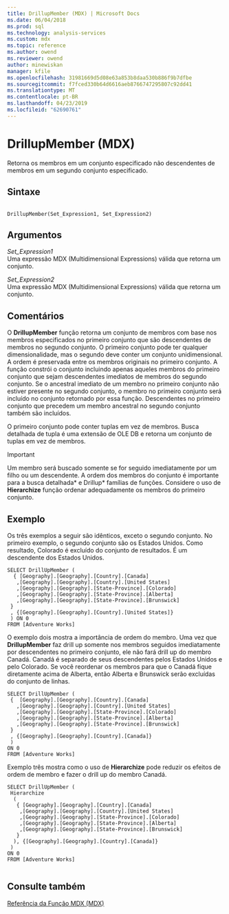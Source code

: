 ```yaml
---
title: DrillupMember (MDX) | Microsoft Docs
ms.date: 06/04/2018
ms.prod: sql
ms.technology: analysis-services
ms.custom: mdx
ms.topic: reference
ms.author: owend
ms.reviewer: owend
author: minewiskan
manager: kfile
ms.openlocfilehash: 31981669d5d08e63a853b8daa530b886f9b7dfbe
ms.sourcegitcommit: f7fced330b64d6616aeb8766747295807c92dd41
ms.translationtype: MT
ms.contentlocale: pt-BR
ms.lasthandoff: 04/23/2019
ms.locfileid: "62690761"
---
```

# <a name="drillupmember-mdx"></a>DrillupMember (MDX)


  Retorna os membros em um conjunto especificado não descendentes de membros em um segundo conjunto especificado.  
  
## <a name="syntax"></a>Sintaxe  
  
```  
  
DrillupMember(Set_Expression1, Set_Expression2)   
```  
  
## <a name="arguments"></a>Argumentos  
 *Set_Expression1*  
 Uma expressão MDX (Multidimensional Expressions) válida que retorna um conjunto.  
  
 *Set_Expression2*  
 Uma expressão MDX (Multidimensional Expressions) válida que retorna um conjunto.  
  
## <a name="remarks"></a>Comentários  
 O **DrillupMember** função retorna um conjunto de membros com base nos membros especificados no primeiro conjunto que são descendentes de membros no segundo conjunto. O primeiro conjunto pode ter qualquer dimensionalidade, mas o segundo deve conter um conjunto unidimensional. A ordem é preservada entre os membros originais no primeiro conjunto. A função constrói o conjunto incluindo apenas aqueles membros do primeiro conjunto que sejam descendentes imediatos de membros do segundo conjunto. Se o ancestral imediato de um membro no primeiro conjunto não estiver presente no segundo conjunto, o membro no primeiro conjunto será incluído no conjunto retornado por essa função.  Descendentes no primeiro conjunto que precedem um membro ancestral no segundo conjunto também são incluídos.  
  
 O primeiro conjunto pode conter tuplas em vez de membros. Busca detalhada de tupla é uma extensão de OLE DB e retorna um conjunto de tuplas em vez de membros.  
  
> [!IMPORTANT]  
>  Um membro será buscado somente se for seguido imediatamente por um filho ou um descendente. A ordem dos membros do conjunto é importante para a busca detalhada\* e Drillup\* famílias de funções. Considere o uso de **Hierarchize** função ordenar adequadamente os membros do primeiro conjunto.  
  
## <a name="example"></a>Exemplo  
 Os três exemplos a seguir são idênticos, exceto o segundo conjunto. No primeiro exemplo, o segundo conjunto são os Estados Unidos. Como resultado, Colorado é excluído do conjunto de resultados. É um descendente dos Estados Unidos.  
  
```  
SELECT DrillUpMember (   
  { [Geography].[Geography].[Country].[Canada]   
   ,[Geography].[Geography].[Country].[United States]   
   ,[Geography].[Geography].[State-Province].[Colorado]   
   ,[Geography].[Geography].[State-Province].[Alberta]   
   ,[Geography].[Geography].[State-Province].[Brunswick]    
 }   
 , {[Geography].[Geography].[Country].[United States]}   
 ) ON 0   
FROM [Adventure Works]  
```  
  
 O exemplo dois mostra a importância de ordem do membro. Uma vez que **DrillupMember** faz drill up somente nos membros seguidos imediatamente por descendentes no primeiro conjunto, ele não fará drill up do membro Canadá. Canadá é separado de seus descendentes pelos Estados Unidos e pelo Colorado. Se você reordenar os membros para que o Canadá fique diretamente acima de Alberta, então Alberta e Brunswick serão excluídas do conjunto de linhas.  
  
```  
SELECT DrillUpMember (   
 {  [Geography].[Geography].[Country].[Canada]   
   ,[Geography].[Geography].[Country].[United States]   
   ,[Geography].[Geography].[State-Province].[Colorado]   
   ,[Geography].[Geography].[State-Province].[Alberta]   
   ,[Geography].[Geography].[State-Province].[Brunswick]    
 }   
 , {[Geography].[Geography].[Country].[Canada]}   
 )   
ON 0   
FROM [Adventure Works]  
```  
  
 Exemplo três mostra como o uso de **Hierarchize** pode reduzir os efeitos de ordem de membro e fazer o drill up do membro Canadá.  
  
```  
SELECT DrillUpMember (   
 Hierarchize   
  (   
   { [Geography].[Geography].[Country].[Canada]   
    ,[Geography].[Geography].[Country].[United States]   
    ,[Geography].[Geography].[State-Province].[Colorado]   
    ,[Geography].[Geography].[State-Province].[Alberta]   
    ,[Geography].[Geography].[State-Province].[Brunswick]    
   }   
  ), {[Geography].[Geography].[Country].[Canada]}   
 )   
ON 0   
FROM [Adventure Works]  
  
```  
  
## <a name="see-also"></a>Consulte também  
 [Referência da Função MDX &#40;MDX&#41;](../mdx/mdx-function-reference-mdx.md)  
  
  
